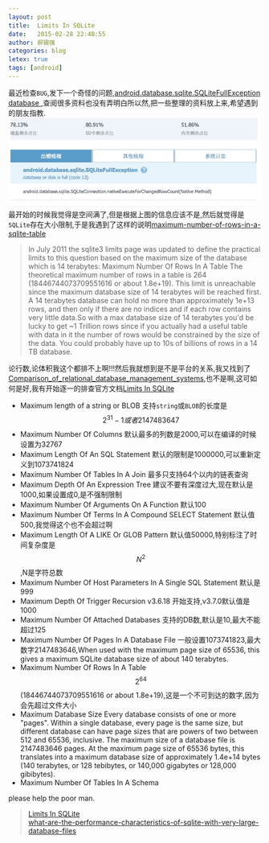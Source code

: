 ```yaml
---
layout: post
title:  Limits In SQLite
date:   2015-02-28 22:48:55
author: 郝锡强
categories: blog
letex: true
tags: [android]
---
```

最近检查`BUG`,发下一个奇怪的问题,[android.database.sqlite.SQLiteFullException database ](https://www.google.com/search?q=android.database.sqlite.SQLiteFullException+database+or+disk+is+full+(code+13)&oq=android.database.sqlite.SQLiteFullException+database+or+disk+is+full+(code+13)&aqs=chrome..69i57j69i60.479j0j4&sourceid=chrome&es_sm=119&ie=UTF-8),查阅很多资料也没有弄明白所以然,把一些整理的资料放上来,希望遇到的朋友指教.
![limitsinsqlite01](/source/images/blog/limitsinsqlite01.png)
<!-- more -->
最开始的时候我觉得是空间满了,但是根据上图的信息应该不是,然后就觉得是`SQLite`存在大小限制,于是我遇到了这样的说明[maximum-number-of-rows-in-a-sqlite-table](http://stackoverflow.com/questions/1546947/maximum-number-of-rows-in-a-sqlite-table)

>In July 2011 the sqlite3 limits page was updated to define the practical limits to this question based on the maximum size of the database which is 14 terabytes:
Maximum Number Of Rows In A Table
The theoretical maximum number of rows in a table is 264 (18446744073709551616 or about 1.8e+19). This limit is unreachable since the maximum database size of 14 terabytes will be reached first. A 14 terabytes database can hold no more than approximately 1e+13 rows, and then only if there are no indices and if each row contains very little data.So with a max database size of 14 terabytes you'd be lucky to get ~1 Trillion rows since if you actually had a useful table with data in it the number of rows would be constrained by the size of the data. You could probably have up to 10s of billions of rows in a 14 TB database.

论行数,论体积我这个都排不上啊!!!然后我就想到是不是平台的关系,我又找到了[Comparison_of_relational_database_management_systems](http://en.wikipedia.org/wiki/Comparison_of_relational_database_management_systems#Limits),也不是啊,这可如何是好,我有开始逐一的排查官方文档[Limits In SQLite](http://www.sqlite.org/limits.html)

* Maximum length of a string or BLOB 支持`string`或`BLOB`的长度是$$2^{31}-1 或者 2147483647 $$
* Maximum Number Of Columns 默认最多的列数是2000,可以在编译的时候设置为32767
* Maximum Length Of An SQL Statement 默认的限制是1000000,可以重新定义到1073741824
* Maximum Number Of Tables In A Join 最多只支持64个以内的链表查询
* Maximum Depth Of An Expression Tree 建议不要有深度过大,现在默认是1000,如果设置成0,是不强制限制
* Maximum Number Of Arguments On A Function 默认100
* Maximum Number Of Terms In A Compound SELECT Statement 默认值500,我觉得这个也不会超过啊
* Maximum Length Of A LIKE Or GLOB Pattern 默认值50000,特别标注了时间复杂度是$$N^2$$,N是字符总数
* Maximum Number Of Host Parameters In A Single SQL Statement 默认是999
* Maximum Depth Of Trigger Recursion v3.6.18 开始支持,v3.7.0默认值是1000
* Maximum Number Of Attached Databases 支持的DB数,默认是10,最大不能超过125
* Maximum Number Of Pages In A Database File 一般设置1073741823,最大数字2147483646,When used with the maximum page size of 65536, this gives a maximum SQLite database size of about 140 terabytes.
* Maximum Number Of Rows In A Table $$2^{64} $$(18446744073709551616 or about 1.8e+19),这是一个不可到达的数字,因为会先超过文件大小
* Maximum Database Size Every database consists of one or more "pages". Within a single database, every page is the same size, but different database can have page sizes that are powers of two between 512 and 65536, inclusive. The maximum size of a database file is 2147483646 pages. At the maximum page size of 65536 bytes, this translates into a maximum database size of approximately 1.4e+14 bytes (140 terabytes, or 128 tebibytes, or 140,000 gigabytes or 128,000 gibibytes).
* Maximum Number Of Tables In A Schema  

please help the poor man.


> [Limits In SQLite](http://www.sqlite.org/limits.html)<br />
[what-are-the-performance-characteristics-of-sqlite-with-very-large-database-files](http://stackoverflow.com/questions/784173/what-are-the-performance-characteristics-of-sqlite-with-very-large-database-files)